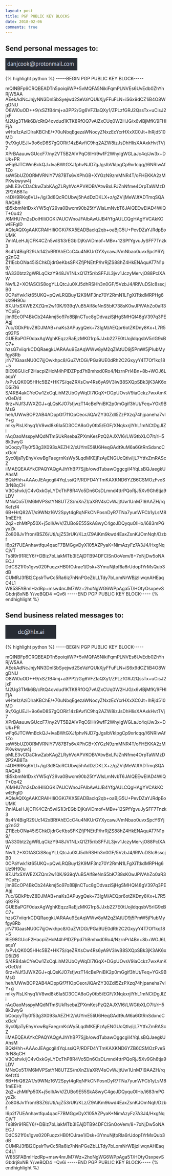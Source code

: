 ```yaml
---
layout: post
title: PGP PUBLIC KEY BLOCKS
date: 2018-02-06
comments: true
---
```


## Send personal messages to:

<img src="/images/protonmail.png" class="img-fluid">

{% highlight python %}
-----BEGIN PGP PUBLIC KEY BLOCK-----

mQINBFp6CRQBEADTn5poiqiiWP+5vMQFA5NikiFqmPLNVEs6UvEdb0ZhYnRjW5AA
AEekAdNcJnjyNN3DnlSbSyejwd2SeVaYQUkXjyFFuFLN+iS6x9dCZ1iB4O8WgDNU
O8Wi0uOD++9/xSZfB4mj+a3PP2/Gg6VFZIaQXy1/ZPLzfGRJ2QssTx+uCisJ2jxF
fJ2Ug3TMk6B/cRtQ4ovdud1KTK8RfOQ7vAlZxCUq0W2HJG/x6vIBjMfK/9FHlFjA
wHte1zAziDIraKBChE/+70uNbqEgezaWNocyZNxzEcYcrHXxXC0Jt+IhRjd510MD
9v/XigUEJl+9o6eD8S7gQORit14zBAvfiC9hq2AZW8izJsDhHlisXAAxkHvtTVj7
XPrBAauuwGUccF7/ny2VT5B2AlVPqC6IH/9wfF2WhyIgWGLaJc4q/Jw3x+DUk+PR
wFq6JTCWmBckQJ+lvaBWtGXJfphvNJD7gJgsIbVkIpgCp9xrlcqq//6NRIwAf1Zo
ssW5bUZ0ORMVRNlY7V87BTs6vXPhGB+XYGzN9zmMNR4T/oFHEKKA2zMPKwkwyw4j
pMLE3vCDaCkwZabKAgZLRyhVoAPVKOBVAtwBxLPJZnNfme4OrpTaWMzD2P2AB8Ta
r4DH9RKq6VLl+/ig/3d8QcRCUbwj5hAdDzDKLX+z/gZVijMeWJfADTmqSQARAQAB
tB5kbmNrIDxkYW5qY29va0Bwcm90b25tYWlsLmNvbT6JAlQEEwEIAD4WIQT+0o42
/6MHU7m2sDoIHIIiOGKi7AUCWnoJFAIbAwUJB4YfgAULCQgHAgYVCAkKCwIEFgID
AQIeAQIXgAAKCRAIHIIiOGKi7KX5EADBaclq2qb+oaBjG5U+PevDZaYJRdpEoUMK
7mIALeHJ/jCFK4CZn5wIS1i3rEGblDjKsViDmof+MBv+12SPfYgvuJySFF7Tnzk3
8s4f/4BigR29Uc142xBRfAhECcC4u4NKUrGYXycawJVmNbao0uvxSpcY6Yjg2nG2
Z11EcbONa45iSChkDjdrGeKbsSFKZfjPNEttP/hrRjZS88hZ4HkENAquAT7N1p9/
tIA330btz2gWRLqCkzY948JV1NLxQ1Zf5r/bSFFJL3jvv1JczyMervjO88PclXAW
NwfL2+XOfASCiS8ogYLLQtcJu0XJ5dhRSHh3n0GF/5VzbJ4/lRlVuDSIc8sscjB0
0CPaYwk1kt65UKQ+pQwLRQBuy12K9MF3nz70Y2RmN1LFgXiTtkdMRPHg6Uz9H90u
87JJfxSXWE2XZQm2w10K/939qVuB5Alf8eNnS5bK738sK0wJPiVAhZo0aR3YCpEp
jIm9EcOP4BkCb24Akmj5o97o8BjlnCTuc8gDdvaziSjHgSMHQI48gV397q3PEAgj
7uc/GDkPbvZ8DJMAB+naKs3APuygQek+73IgM/AEQpr6otZKDny8Kx+L7R5q92FS
GUEBaPGF0daxAgWghKEqzzRaEjzMKG1rp5JJxb227E0tUojldqqsbV5rIG9xBC7+
hzsG7viiqrkCDQRaegkUARAAu9EaAqWWw8yM2qZlAtUD9j5PmW5jPIubMyfgy8Rb
jrN71GaasNU0C7ijjOwkhpc8/GuZVtDGi/PGa9UE0dRh2C2GxyyY4T7Of1kq18+5
BlE98GUicF2HacpiZHcM4hPlDZPpd7hBmhxd0Ro4/NzrnPrI4Bn+8b+WOJ6LaquY
/xPvLQK0Q5HHc5BZ+HK7S/qeZRXsCw4Rs6yA9V3IwB8SXQpSBk3jK3AK6xD5iZI6
S/4RB4akCYeCw1ZxCqLihM2UbOyWqDl7lGqX+DGpUOvsV9iaCckz7wxAmKvOeD/d
6rz+NJf3JWXZGJ+qLQsKJO7sfjwzT14cBePniBK2p0mGgif3hUt/Feq+YGk9BMsG
heh/UWwBOP2AB4ADppGf7f1OpCeorJiQArZY30Zdl5ZzPXzq74hjpaneha7vlY+g
mIkyPlsLKhyq1/V8wd8k6Ia5D3CCA8oGy0tb5/EGF/XNqkxrjlYhL1mNCtDgJIZi
rAqOaoMsspyMQdNTmSUkRsebaZPXmKesPzQ2AJXVl6/LWGtbXLO7lt/rH58k3wyG
bCoqcyTIy0f53g3X093xAEZHl2/xUYmE5IiU6HeqGAdt9uM6a6GtRnSdxncCxOcV
Syc0IjaTyEhyVxwBgFaegrnKsWy5LqdMKEjFzAyENGUcQtlv/ijL7YtfxZmRAScZ
iiMAEQEAAYkCPAQYAQgAJhYhBP7Sjjb/owdTubawOggcgiI4YqLsBQJaegkUAhsM
BQkHhh+AAAoJEAgcgiI4YqLssiQP/RDFD4YTmKAXKND6YZB6CSMOzFveS3rN8qCH
V3Oshvk/jC4vOxkGyLYDcThP8R4Vo5Dn6CsDLmnd4ttrPQoRjJ5Xv9Gh6tja9LDV
MNxCo5T/M6MVPSstYN8UTZS/mXnZI/aXRV4sCvWJjtUw1UnM7I9AAZH/rqKefzf4
6B+HrQ82AT/s9WNz16V2Spyt4gRqNFkCNPosnDyR7TNa7yunWFCb1yLsM81mEEHt
2q2+zhMtPp50X+j5oIl/AvV/ZUBo9E55SkA8wyC4goJDQyquOIHo/i683mPGyxZk
Zo808Jv1fron/BSZ6/Uti/ujZ53rUK/KLz/Z9AiKm9kwd4EaxZsnKJOmNqh/Dzbf
I6p2f7UEAnhavtfqu4qacF7BMGgvDyX105AZPyaK+NimAzyFz7A3J4/HxgNqCjVT
Ts8l9r91REY6/+DBiz7bLiakMTb3IEAjDTB94DFCISnOoVem/8+7xNjDw5oNAECJ
DdCS21f0s1gvs020FuqzxHB0fOJrae1/Dsk+3YmuNjfpRla6rUdop1YrMsQub3dB
CUMRJ3fBl2CpslrTwCc5Ra6iz7nNnPGeZbLLTdy7bLomNrWBjzIiwqnAHEaqC4L1
W85SFABmIHzdRp+msw4nrJM7Wz+2hoNgWG6WPpAga5T/HOtyOsxpevSGbdrj8xNB
Y/veBQD4
=Qv6i
-----END PGP PUBLIC KEY BLOCK-----
{% endhighlight %}


## Send business related messages to:

<img src="/images/dc_hlx_email.png" class="img-fluid">

{% highlight python %}
-----BEGIN PGP PUBLIC KEY BLOCK-----

mQINBFp6CRQBEADTn5poiqiiWP+5vMQFA5NikiFqmPLNVEs6UvEdb0ZhYnRjW5AA
AEekAdNcJnjyNN3DnlSbSyejwd2SeVaYQUkXjyFFuFLN+iS6x9dCZ1iB4O8WgDNU
O8Wi0uOD++9/xSZfB4mj+a3PP2/Gg6VFZIaQXy1/ZPLzfGRJ2QssTx+uCisJ2jxF
fJ2Ug3TMk6B/cRtQ4ovdud1KTK8RfOQ7vAlZxCUq0W2HJG/x6vIBjMfK/9FHlFjA
wHte1zAziDIraKBChE/+70uNbqEgezaWNocyZNxzEcYcrHXxXC0Jt+IhRjd510MD
9v/XigUEJl+9o6eD8S7gQORit14zBAvfiC9hq2AZW8izJsDhHlisXAAxkHvtTVj7
XPrBAauuwGUccF7/ny2VT5B2AlVPqC6IH/9wfF2WhyIgWGLaJc4q/Jw3x+DUk+PR
wFq6JTCWmBckQJ+lvaBWtGXJfphvNJD7gJgsIbVkIpgCp9xrlcqq//6NRIwAf1Zo
ssW5bUZ0ORMVRNlY7V87BTs6vXPhGB+XYGzN9zmMNR4T/oFHEKKA2zMPKwkwyw4j
pMLE3vCDaCkwZabKAgZLRyhVoAPVKOBVAtwBxLPJZnNfme4OrpTaWMzD2P2AB8Ta
r4DH9RKq6VLl+/ig/3d8QcRCUbwj5hAdDzDKLX+z/gZVijMeWJfADTmqSQARAQAB
tB5kbmNrIDxkYW5qY29va0Bwcm90b25tYWlsLmNvbT6JAlQEEwEIAD4WIQT+0o42
/6MHU7m2sDoIHIIiOGKi7AUCWnoJFAIbAwUJB4YfgAULCQgHAgYVCAkKCwIEFgID
AQIeAQIXgAAKCRAIHIIiOGKi7KX5EADBaclq2qb+oaBjG5U+PevDZaYJRdpEoUMK
7mIALeHJ/jCFK4CZn5wIS1i3rEGblDjKsViDmof+MBv+12SPfYgvuJySFF7Tnzk3
8s4f/4BigR29Uc142xBRfAhECcC4u4NKUrGYXycawJVmNbao0uvxSpcY6Yjg2nG2
Z11EcbONa45iSChkDjdrGeKbsSFKZfjPNEttP/hrRjZS88hZ4HkENAquAT7N1p9/
tIA330btz2gWRLqCkzY948JV1NLxQ1Zf5r/bSFFJL3jvv1JczyMervjO88PclXAW
NwfL2+XOfASCiS8ogYLLQtcJu0XJ5dhRSHh3n0GF/5VzbJ4/lRlVuDSIc8sscjB0
0CPaYwk1kt65UKQ+pQwLRQBuy12K9MF3nz70Y2RmN1LFgXiTtkdMRPHg6Uz9H90u
87JJfxSXWE2XZQm2w10K/939qVuB5Alf8eNnS5bK738sK0wJPiVAhZo0aR3YCpEp
jIm9EcOP4BkCb24Akmj5o97o8BjlnCTuc8gDdvaziSjHgSMHQI48gV397q3PEAgj
7uc/GDkPbvZ8DJMAB+naKs3APuygQek+73IgM/AEQpr6otZKDny8Kx+L7R5q92FS
GUEBaPGF0daxAgWghKEqzzRaEjzMKG1rp5JJxb227E0tUojldqqsbV5rIG9xBC7+
hzsG7viiqrkCDQRaegkUARAAu9EaAqWWw8yM2qZlAtUD9j5PmW5jPIubMyfgy8Rb
jrN71GaasNU0C7ijjOwkhpc8/GuZVtDGi/PGa9UE0dRh2C2GxyyY4T7Of1kq18+5
BlE98GUicF2HacpiZHcM4hPlDZPpd7hBmhxd0Ro4/NzrnPrI4Bn+8b+WOJ6LaquY
/xPvLQK0Q5HHc5BZ+HK7S/qeZRXsCw4Rs6yA9V3IwB8SXQpSBk3jK3AK6xD5iZI6
S/4RB4akCYeCw1ZxCqLihM2UbOyWqDl7lGqX+DGpUOvsV9iaCckz7wxAmKvOeD/d
6rz+NJf3JWXZGJ+qLQsKJO7sfjwzT14cBePniBK2p0mGgif3hUt/Feq+YGk9BMsG
heh/UWwBOP2AB4ADppGf7f1OpCeorJiQArZY30Zdl5ZzPXzq74hjpaneha7vlY+g
mIkyPlsLKhyq1/V8wd8k6Ia5D3CCA8oGy0tb5/EGF/XNqkxrjlYhL1mNCtDgJIZi
rAqOaoMsspyMQdNTmSUkRsebaZPXmKesPzQ2AJXVl6/LWGtbXLO7lt/rH58k3wyG
bCoqcyTIy0f53g3X093xAEZHl2/xUYmE5IiU6HeqGAdt9uM6a6GtRnSdxncCxOcV
Syc0IjaTyEhyVxwBgFaegrnKsWy5LqdMKEjFzAyENGUcQtlv/ijL7YtfxZmRAScZ
iiMAEQEAAYkCPAQYAQgAJhYhBP7Sjjb/owdTubawOggcgiI4YqLsBQJaegkUAhsM
BQkHhh+AAAoJEAgcgiI4YqLssiQP/RDFD4YTmKAXKND6YZB6CSMOzFveS3rN8qCH
V3Oshvk/jC4vOxkGyLYDcThP8R4Vo5Dn6CsDLmnd4ttrPQoRjJ5Xv9Gh6tja9LDV
MNxCo5T/M6MVPSstYN8UTZS/mXnZI/aXRV4sCvWJjtUw1UnM7I9AAZH/rqKefzf4
6B+HrQ82AT/s9WNz16V2Spyt4gRqNFkCNPosnDyR7TNa7yunWFCb1yLsM81mEEHt
2q2+zhMtPp50X+j5oIl/AvV/ZUBo9E55SkA8wyC4goJDQyquOIHo/i683mPGyxZk
Zo808Jv1fron/BSZ6/Uti/ujZ53rUK/KLz/Z9AiKm9kwd4EaxZsnKJOmNqh/Dzbf
I6p2f7UEAnhavtfqu4qacF7BMGgvDyX105AZPyaK+NimAzyFz7A3J4/HxgNqCjVT
Ts8l9r91REY6/+DBiz7bLiakMTb3IEAjDTB94DFCISnOoVem/8+7xNjDw5oNAECJ
DdCS21f0s1gvs020FuqzxHB0fOJrae1/Dsk+3YmuNjfpRla6rUdop1YrMsQub3dB
CUMRJ3fBl2CpslrTwCc5Ra6iz7nNnPGeZbLLTdy7bLomNrWBjzIiwqnAHEaqC4L1
W85SFABmIHzdRp+msw4nrJM7Wz+2hoNgWG6WPpAga5T/HOtyOsxpevSGbdrj8xNB
Y/veBQD4
=Qv6i
-----END PGP PUBLIC KEY BLOCK-----
{% endhighlight %}
